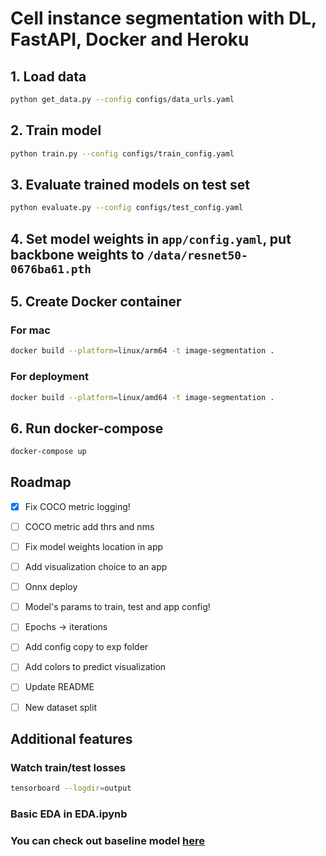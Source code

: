 # Cell instance segmentation with DL, FastAPI, Docker and Heroku

## 1. Load data

```bash
python get_data.py --config configs/data_urls.yaml
```

## 2. Train model

```bash
python train.py --config configs/train_config.yaml
```

## 3. Evaluate trained models on test set

```bash
python evaluate.py --config configs/test_config.yaml
```

## 4. Set model weights in `app/config.yaml`, put backbone weights to `/data/resnet50-0676ba61.pth`

## 5. Create Docker container

### For mac

```bash
docker build --platform=linux/arm64 -t image-segmentation .
```

### For deployment

```bash
docker build --platform=linux/amd64 -t image-segmentation .
```

## 6. Run docker-compose

```bash
docker-compose up
```

<!-- ROADMAP -->
## Roadmap

* [x] Fix COCO metric logging!

* [ ] COCO metric add thrs and nms

* [ ] Fix model weights location in app

* [ ] Add visualization choice to an app

* [ ] Onnx deploy

* [ ] Model's params to train, test and app config!

* [ ] Epochs -> iterations

* [ ] Add config copy to exp folder

* [ ] Add colors to predict visualization

* [ ] Update README

* [ ] New dataset split

## Additional features

### Watch train/test losses

```bash
tensorboard --logdir=output
```

### Basic EDA in EDA.ipynb

### You can check out baseline model [here](https://instance-segmentation.herokuapp.com/docs)
